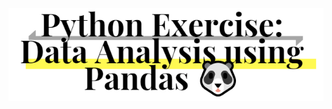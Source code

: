 <div align="center">
 <a href="https://github.com/JosefinaAureaAmaro/01_Python_Pandas/blob/master/Video_Game_Demographic_Analysis.ipynb">
 <img src="https://github.com/JosefinaAureaAmaro/01_Python_Pandas/blob/master/images/read_me_header_img.PNG"></a>
</div>
